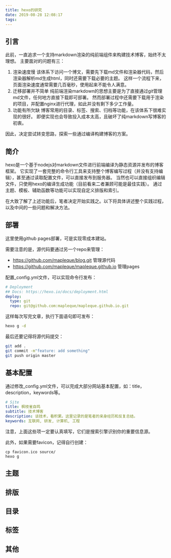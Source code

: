 ```yaml
---
title: hexo的研究
date: 2019-08-28 12:08:17
tags:
---
```


引言
----

此前，一直追求一个支持markdown渲染的纯前端组件来构建技术博客，始终不太理想。
主要面对的问题有三：

1. 渲染速度慢
    该体系下访问一个博文，需要先下载md文件和渲染器代码，然后渲染器解析md生成html，同时还需要下载必要的主题。
    这样一个流程下来，页面渲染速度通常需要几百毫秒，使用起来不能令人满意。
1. 迁移部署并不简单
    纯前端渲染markdown的思想主要是为了直接通过git管理md文件，任何地方直接下载即可部署。
    然而部署过程中还需要下载用于渲染的项目，并配置nginx进行代理，如此并没有剩下多少工作量。
1. 功能有所欠缺
    博客常用的目录、标签、搜索、归档等功能，在该体系下很难实现的很好。
    即便实现也会导致投入成本太高，且破坏了纯markdown写博客的初衷。

因此，决定尝试转变思路，探索一些通过编译构建博客的方案。

简介
----

hexo是一个基于nodejs对markdown文件进行前端编译为静态资源并发布的博客框架。
它实现了一套完整的命令行工具来支持整个博客编写过程（并没有支持编辑），甚至通过读取配置文件，可以直接发布到服务器。
当然也可以直接组织编辑文件，只使用hexo的编译生成功能（目前看来二者兼顾可能是最佳实践）。
通过主题、模板、辅助函数等功能可以实现自定义排版和索引。

在大致了解了上述功能后，笔者决定开始实践之。以下将具体讲述整个实践过程，以及中间的一些问题和解决方法。

部署
----

这里使用github pages部署，可是实现零成本建站。

需要注意的是，源代码要通过另一个repo来管理：
- https://github.com/mapleque/blog.git 管理源代码
- https://github.com/mapleque/mapleque.github.io 管理pages

配置_config.yml文件，可以实现命令行发布：
```yaml
# Deployment
## Docs: https://hexo.io/docs/deployment.html
deploy:
  type: git
  repo: git@github.com:mapleque/mapleque.github.io.git
```

这样每次写完文章，执行下面语句即可发布：
```bash
hexo g -d
```

最后还要记得将源代码提交：
```bash
git add .
git commit -m"feature: add something"
git push origin master
```

基本配置
----

通过修改_config.yml文件，可以完成大部分网站基本配置，如：title，description，keywords等。
```yaml
# Site
title: 枫枝雀自鸣
subtitle: 技术博客
description: 谈技术，看积累。这里记录的是笔者的亲身经历和反复总结。
keywords: 互联网, 研发, 计算机, 工程
```
注意，上面这些项一定要认真填写，它们是搜索引擎识别你的重要信息源。

此外，如果需要favicon，记得自行创建：
```
cp favicon.ico source/
hexo g
```

主题
----

排版
----

目录
----

标签
----

其他
----

